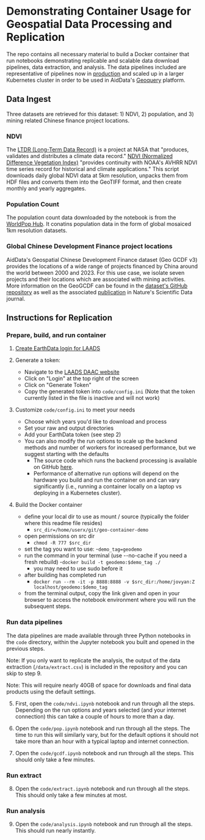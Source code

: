 # Demonstrating Container Usage for Geospatial Data Processing and Replication

The repo contains all necessary material to build a Docker container that run notebooks demonstrating replicable and scalable data download pipelines, data extraction, and analysis. The data pipelines included are representative of pipelines now in [production](https://github.com/aiddata/geo-datasets) and scaled up in a larger Kubernetes cluster in order to be used in AidData's [Geoquery](https://geoquery.org) platform.



## Data Ingest

Three datasets are retrieved for this dataset: 1) NDVI, 2) population, and 3) mining related Chinese finance project locations.

### NDVI

The [LTDR (Long-Term Data Record)](https://ladsweb.modaps.eosdis.nasa.gov/missions-and-measurements/applications/ltdr/) is a project at NASA that "produces, validates and distributes a climate data record." [NDVI (Normalized Difference Vegetation Index)](https://modis-land.gsfc.nasa.gov/vi.html) "provides continuity with NOAA's AVHRR NDVI time series record for historical and climate applications."
This script downloads daily global NDVI data at 5km resolution, unpacks them from HDF files and converts them into the GeoTIFF format, and then create monthly and yearly aggregates.

### Population Count
The population count data downloaded by the notebook is from the [WorldPop Hub](https://hub.worldpop.org/geodata/listing?id=64). It conatins population data in the form of global mosaiced 1km resolution datasets.


### Global Chinese Development Finance project locations

AidData's Geospatial Chinese Development Finance dataset (Geo GCDF v3) provides the locations of a wide range of projects financed by China around the world between 2000 and 2023. For this use case, we isolate seven projects and their locations which are associated with mining activities. More information on the GeoGCDF can be found in the [dataset's GitHub repository](https://github.com/aiddata/gcdf-geospatial-data) as well as the associated [publication](https://www.nature.com/articles/s41597-024-03341-w) in Nature's Scientific Data journal.



## Instructions for Replication


### Prepare, build, and run container

1. [Create EarthData login for LAADS](https://urs.earthdata.nasa.gov/users/new)

2. Generate a token:
    - Navigate to the [LAADS DAAC website](https://ladsweb.modaps.eosdis.nasa.gov/)
    - Click on "Login" at the top right of the screen
    - Click on "Generate Token"
    - Copy the generated token into `code/config.ini` (Note that the token currently listed in the file is inactive and will not work)

3. Customize `code/config.ini` to meet your needs
    - Choose which years you'd like to download and process
    - Set your raw and output directories
    - Add your EarthData token (see step 2)
    - You can also modify the run options to scale up the backend methods and number of workers for increased performance, but we suggest starting with the defaults
        - The source code which runs the backend processing is available on GitHub [here](https://github.com/aiddata/geo-datasets/blob/575944f3d1b5feedef397e41e3a05352bfb3a033/global_scripts/data_manager/src/data_manager/dataset.py).
        - Performance of alternative run options will depend on the hardware you build and run the container on and can vary significantly (i.e., running a container locally on a laptop vs deploying in a Kubernetes cluster).

4. Build the Docker container
    - define your local dir to use as mount / source (typically the folder where this readme file resides)
        - `src_dir=/home/userx/git/geo-container-demo`
    - open permissions on src dir
        - `chmod -R 777 $src_dir`
    - set the tag you want to use:
        -`demo_tag=geodemo`
    - run the command in your terminal (use --no-cache if you need a fresh rebuild)
        -`docker build -t geodemo:$demo_tag ./`
        - you may need to use sudo before it
    - after building has completed run
        - `docker run --rm -it -p 8888:8888 -v $src_dir:/home/jovyan:Z localhost/geodemo:$demo_tag`
    - from the terminal output, copy the link given and open in your browser to access the notebook environment where you will run the subsequent steps.


### Run data pipelines

The data pipelines are made available through three Python notebooks in the `code` directory, within the Jupyter notebook you built and opened in the previous steps.

Note: If you only want to replicate the analysis, the output of the data extraction (`/data/extract.csv`) is included in the repository and you can skip to step 9.

Note: This will require nearly 40GB of space for downloads and final data products using the default settings.


5. First, open the `code/ndvi.ipynb` notebook and run through all the steps. Depending on the run options and years selected (and your internet connection) this can take a couple of hours to more than a day.

6. Open the `code/pop.ipynb` notebook and run through all the steps. The time to run this will similarly vary, but for the default options it should not take more than an hour with a typical laptop and internet connection.

7. Open the `code/gcdf.ipynb` notebook and run through all the steps. This should only take a few minutes.


### Run extract

8. Open the `code/extract.ipynb` notebook and run through all the steps. This should only take a few minutes at most.

### Run analysis

9. Open the `code/analysis.ipynb` notebook and run through all the steps. This should run nearly instantly.
